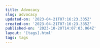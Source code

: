 ```yaml
---
title: Advocacy
slug: advocacy
updated-on: '2023-04-21T07:16:23.335Z'
created-on: '2023-04-21T07:16:23.335Z'
published-on: '2023-10-20T14:07:03.064Z'
layout: '[tags].html'
tags: tags
---
```



